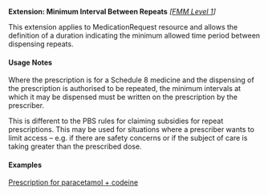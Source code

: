 **Extension: Minimum Interval Between Repeats**  *[[FMM Level 1](guidance.html)]*

This extension applies to MedicationRequest resource and allows the definition of a duration indicating the minimum allowed time period between dispensing repeats.

#### Usage Notes

Where the prescription is for a Schedule 8 medicine and the dispensing of the prescription is authorised to be repeated, the minimum intervals at which it may be dispensed must be written on the prescription by the prescriber.

This is different to the PBS rules for claiming subsidies for repeat prescriptions. This may be used for situations where a prescriber wants to limit access – e.g. if there are safety concerns or if the subject of care is taking greater than the prescribed dose.

#### Examples

[Prescription for paracetamol + codeine](MedicationRequest-medicationrequest-example0.html)